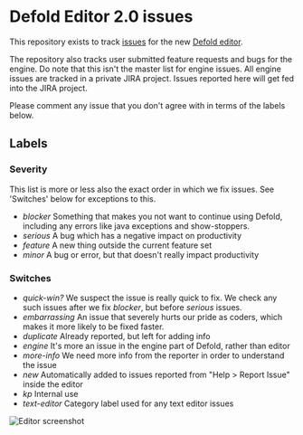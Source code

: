 # Defold Editor 2.0 issues

This repository exists to track [issues](https://github.com/defold/editor2-issues/issues) for the new [Defold editor](http://www.defold.com/editor-two).

The repository also tracks user submitted feature requests and bugs for the engine. Do note that this isn't the master list for engine issues. All engine issues are tracked in a private JIRA project. Issues reported here will get fed into the JIRA project.

Please comment any issue that you don't agree with in terms of the labels below.

## Labels

### Severity

This list is more or less also the exact order in which we fix issues. See 'Switches' below for exceptions to this.

* *blocker* Something that makes you not want to continue using Defold, including any errors like java exceptions and show-stoppers.
* *serious* A bug which has a negative impact on productivity
* *feature* A new thing outside the current feature set
* *minor* A bug or error, but that doesn't really impact productivity

### Switches

* *quick-win?* We suspect the issue is really quick to fix. We check any such issues after we fix *blocker*, but before *serious* issues.
* *embarrassing* An issue that severely hurts our pride as coders, which makes it more likely to be fixed faster.
* *duplicate* Already reported, but left for adding info
* *engine* It's more an issue in the engine part of Defold, rather than editor
* *more-info* We need more info from the reporter in order to understand the issue
* *new* Automatically added to issues reported from "Help > Report Issue" inside the editor
* *kp* Internal use
* *text-editor* Category label used for any text editor issues

![Editor screenshot](https://raw.githubusercontent.com/defold/editor2-issues/master/editor.png)
